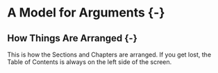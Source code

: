 # A Model for Arguments {-}

## How Things Are Arranged {-}
This is how the Sections and Chapters are arranged. If you get lost, the Table of Contents is always on the left side of the screen.  

